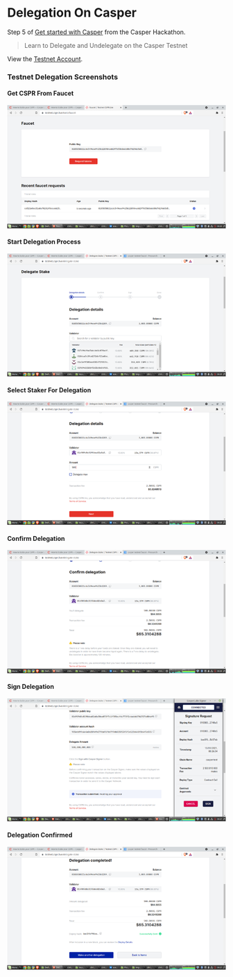 # Delegation On Casper

Step 5 of [Get started with Casper](https://gitcoin.co/issue/casper-network/gitcoin-hackathon/29/100026611) from the Casper Hackathon.

> Learn to Delegate and Undelegate on the Casper Testnet

View the [Testnet Account](https://testnet.cspr.live/account/0103838821cdc349eae9423b128984add297653b866b00d7d196b5650ce32740a5).

### Testnet Delegation Screenshots

#### Get CSPR From Faucet
![4-faucet-start](https://github.com/ben-razor/casper-get-started/blob/main/5-casper-delegation/img-task-5/4-faucet-start.png)

#### Start Delegation Process
![5-delegate-start](https://github.com/ben-razor/casper-get-started/blob/main/5-casper-delegation/img-task-5/5-delegate-start.png)

#### Select Staker For Delegation
![6-delegation-details.png](https://github.com/ben-razor/casper-get-started/blob/main/5-casper-delegation/img-task-5/6-delegation-details.png)

#### Confirm Delegation
![7-confirm-delegation.png](https://github.com/ben-razor/casper-get-started/blob/main/5-casper-delegation/img-task-5/7-confirm-delegation.png)

#### Sign Delegation
![8-delegate-sign.png](https://github.com/ben-razor/casper-get-started/blob/main/5-casper-delegation/img-task-5/8-delegate-sign.png)

#### Delegation Confirmed
![9-delegate-complete.png](https://github.com/ben-razor/casper-get-started/blob/main/5-casper-delegation/img-task-5/9-delegate-complete.png)
